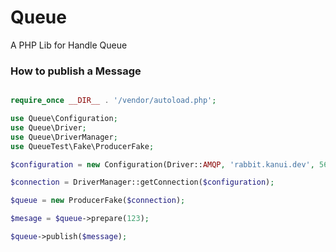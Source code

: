 # Queue
A PHP Lib for Handle Queue 


### How to publish a Message

```php

require_once __DIR__ . '/vendor/autoload.php';

use Queue\Configuration;
use Queue\Driver;
use Queue\DriverManager;
use QueueTest\Fake\ProducerFake;

$configuration = new Configuration(Driver::AMQP, 'rabbit.kanui.dev', 5672, 'kanui', 'kanui');

$connection = DriverManager::getConnection($configuration);

$queue = new ProducerFake($connection);

$mesage = $queue->prepare(123);

$queue->publish($message);
```